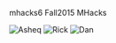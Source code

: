
mhacks6
Fall2015 MHacks


![Asheq](https://github.com/ahmear0/mhacks6/blob/master/res/asheq.png?raw=true "Asheq Ahmed" )
![Rick](https://github.com/ahmear0/mhacks6/blob/master/res/rick.png?raw=true "Rick Yuan")
![Dan](https://github.com/ahmear0/mhacks6/blob/master/res/dan.png?raw=true "Dan Kernan")
